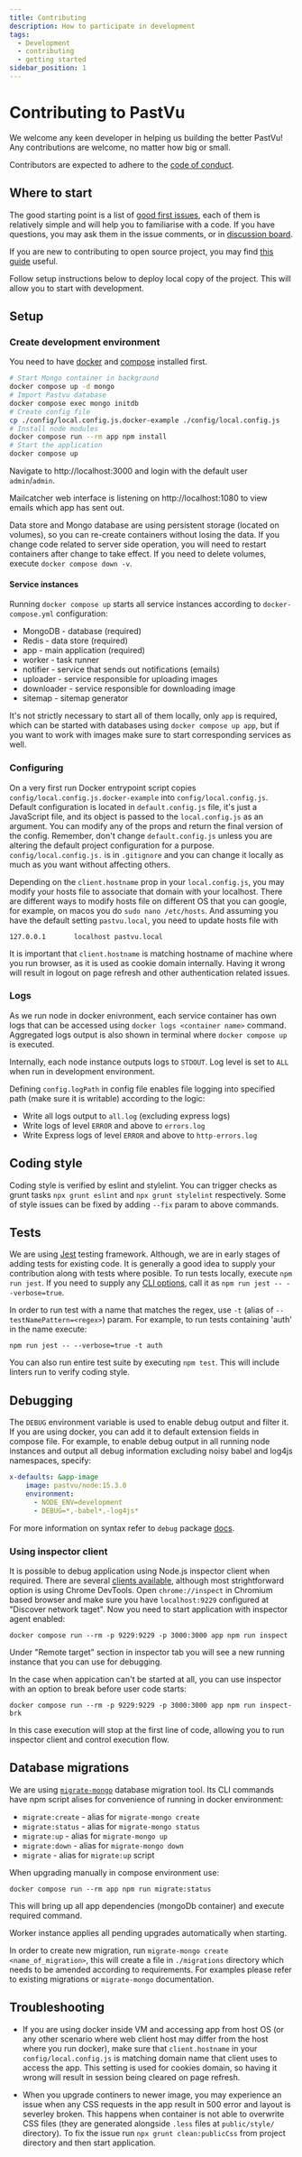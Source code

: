 ```yaml
---
title: Contributing
description: How to participate in development
tags:
  - Development
  - contributing
  - getting started
sidebar_position: 1
---
```


# Contributing to PastVu

We welcome any keen developer in helping us building the better PastVu! Any
contributions are welcome, no matter how big or small.

Contributors are expected to adhere to the [code of conduct](./code-of-conduct).

## Where to start

The good starting point is a list of [good first
issues](https://github.com/PastVu/pastvu/issues?q=is%3Aissue+is%3Aopen+label%3A%22good+first+issue%22),
each of them is relatively simple and will help you to familiarise with a
code. If you have questions, you may ask them in the issue comments, or in
[discussion board](https://github.com/PastVu/pastvu/discussions).

If you are new to contributing to open source project, you may find [this
guide](https://docs.github.com/en/get-started/quickstart/contributing-to-projects)
useful.

Follow setup instructions below to deploy local copy of the project. This will
allow you to start with development.

## Setup

### Create development environment

You need to have [docker](https://docs.docker.com/engine/install/) and [compose](https://docs.docker.com/compose/cli-command/) installed first.

```bash
# Start Mongo container in background
docker compose up -d mongo
# Import Pastvu database
docker compose exec mongo initdb
# Create config file
cp ./config/local.config.js.docker-example ./config/local.config.js
# Install node modules
docker compose run --rm app npm install
# Start the application
docker compose up
```

Navigate to http://localhost:3000 and login with the default user `admin`/`admin`.

Mailcatcher web interface is listening on http://localhost:1080 to view emails which app has sent out.

Data store and Mongo database are using persistent storage (located on volumes), so you can re-create containers without losing the data. If you change code related to server side operation, you will need to restart containers after change to take effect. If you need to delete volumes, execute `docker compose down -v`.

#### Service instances

Running `docker compose up` starts all service instances according to
`docker-compose.yml` configuration:

* MongoDB - database (required)
* Redis - data store (required)
* app - main application (required)
* worker - task runner
* notifier - service that sends out notifications (emails)
* uploader - service responsible for uploading images
* downloader - service responsible for downloading image
* sitemap - sitemap generator

It's not strictly necessary to start all of them locally, only `app` is
required, which can be started with databases using `docker compose up app`,
but if you want to work with images make sure to start corresponding services
as well.

### Configuring

On a very first run Docker entrypoint script copies `config/local.config.js.docker-example` into `config/local.config.js`. Default configuration is located in `default.config.js` file, it's just a JavaScript file, and its object is passed to the `local.config.js` as an argument. You can modify any of the props and return the final version of the config. Remember, don't change `default.config.js` unless you are altering the default project configuration for a purpose. `config/local.config.js.` is in `.gitignore` and you can change it locally as much as you want without affecting others.

Depending on the `client.hostname` prop in your `local.config.js`, you may modify your hosts file to associate that domain with your localhost. There are different ways to modify hosts file on different OS that you can google, for example, on macos you do `sudo nano /etc/hosts`. And assuming you have the default setting `pastvu.local`, you need to update hosts file with
```
127.0.0.1       localhost pastvu.local
```
It is important that `client.hostname` is matching hostname of machine where you run browser, as it is used as cookie domain internally. Having it wrong will result in logout on page refresh and other authentication related issues.

### Logs

As we run node in docker enivronment, each service container has own logs that
can be accessed using `docker logs <container name>` command. Aggregated logs
output is also shown in terminal where `docker compose up` is executed.

Internally, each node instance outputs logs to `STDOUT`. Log level is set to `ALL` when run in development environment.

Defining `config.logPath` in config file enables file logging into specified path (make sure it is writable) according
to the logic:
- Write all logs output to `all.log` (excluding express logs)
- Write logs of level `ERROR` and above to `errors.log`
- Write Express logs of level `ERROR` and above to `http-errors.log`

## Coding style

Coding style is verified by eslint and stylelint. You can trigger checks as
grunt tasks `npx grunt eslint` and `npx grunt stylelint` respectively. Some of
style issues can be fixed by adding `--fix` param to above commands.

## Tests

We are using [Jest](https://jestjs.io/) testing framework. Although, we are in
early stages of adding tests for existing code. It is generally a good idea to
supply your contribution along with tests where posible. To run tests locally,
execute `npm run jest`. If you need to supply any [CLI
options](https://jestjs.io/docs/cli), call it as `npm run jest -- --verbose=true`.

In order to run test with a name that matches the regex, use `-t` (alias of
`--testNamePattern=<regex>`) param. For example, to run tests containing 'auth' in the name execute:

```
npm run jest -- --verbose=true -t auth
```

You can also run entire test suite by executing `npm test`. This will include
linters run to verify coding style.

## Debugging

The `DEBUG` environment variable is used to enable debug output and filter it.
If you are using docker, you can add it to default extension fields in compose
file. For example, to enable debug output in all running node instances and
output all debug information excluding noisy babel and log4js namespaces,
specify:

```yaml
x-defaults: &app-image
    image: pastvu/node:15.3.0
    environment:
      - NODE_ENV=development
      - DEBUG=*,-babel*,-log4js*
```

For more information on syntax refer to `debug` package
[docs](https://www.npmjs.com/package/debug#wildcards).

### Using inspector client

It is possible to debug application using Node.js inspector client when
required. There are several [clients
available](https://nodejs.org/en/docs/guides/debugging-getting-started/#inspector-clients),
although most strightforward option is using Chrome DevTools. Open
`chrome://inspect` in Chromium based browser and make sure you have
`localhost:9229` configured at "Discover network taget". Now you need to start
application with inspector agent enabled:
```
docker compose run --rm -p 9229:9229 -p 3000:3000 app npm run inspect
```

Under "Remote target" section in inspector tab you will see a new running instance that you can use for debugging.

In the case when appication can't be started at all, you can use inspector with an
option to break before user code starts:
```
docker compose run --rm -p 9229:9229 -p 3000:3000 app npm run inspect-brk
```

In this case execution will stop at the first line of code, allowing you to
run inspector client and control execution flow.

## Database migrations

We are using [`migrate-mongo`](https://github.com/seppevs/migrate-mongo) database migration tool. Its CLI commands have npm script alises for convenience of running in docker environment:

* `migrate:create` - alias for `migrate-mongo create`
* `migrate:status` - alias for `migrate-mongo status`
* `migrate:up` - alias for `migrate-mongo up`
* `migrate:down` - alias for `migrate-mongo down`
* `migrate` - alias for `migrate:up` script

When upgrading manually in compose environment use:

```
docker compose run --rm app npm run migrate:status
```
This will bring up all app dependencies (mongoDb container) and execute
required command.

Worker instance applies all pending upgrades automatically when
starting.

In order to create new migration, run `migrate-mongo create
<name_of_migration>`, this will create a file in `./migrations` directory
which needs to be amended according to requirements. For examples please refer
to existing migrations or `migrate-mongo` documentation.

## Troubleshooting

* If you are using docker inside VM and accessing app from host OS (or any other scenario where web client host may differ from the host where you run docker), make sure that `client.hostname` in your `config/local.config.js` is matching domain name that client uses to access the app. This setting is used for cookies domain, so having it wrong will result in session being cleared on page refresh.

* When you upgrade continers to newer image, you may experience an issue when any CSS requests in the app result in 500 error and layout is severley broken. This happens when container is not able to overwrite CSS files (they are generated alongside `.less` files at `public/style/` directory). To fix the issue run `npx grunt clean:publicCss` from project directory and then start application.

